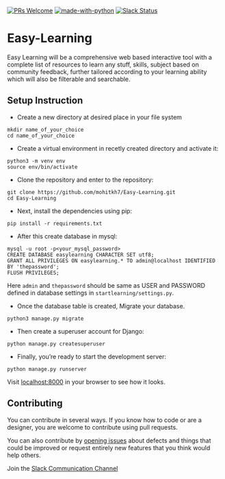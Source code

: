 [![PRs Welcome](https://img.shields.io/badge/PRs-welcome-brightgreen.svg?style=flat-square)](https://github.com/mohitkh7/Easy-Learning/pulls)
[![made-with-python](https://img.shields.io/badge/Made%20with-Python-1f425f.svg)](https://www.python.org/)
[![Slack Status](https://img.shields.io/badge/Chat%20on-Slack-orange.svg)](https://join.slack.com/t/easylearninggroup/shared_invite/enQtNDk2ODgwMTYwMjI1LTllN2Q2OWVmODgwMzZlYjc2MjAwM2Y3NmU0NTBjZTYzYWRhZjM0Y2VlNmM3MGFkNzNmOGMwNDQ2ODVmYmRmMjQ)

# Easy-Learning
Easy Learning will be a comprehensive web based interactive tool with a complete list of resources to learn any stuff, skills, subject based on community feedback, further tailored according to your learning ability which will also be filterable and searchable.

## Setup Instruction
* Create a new directory at desired place in your file system
```
mkdir name_of_your_choice
cd name_of_your_choice
```

* Create a virtual environment in recetly created directory and activate it:
```
python3 -m venv env
source env/bin/activate
```

* Clone the repository and enter to the repository:
```
git clone https://github.com/mohitkh7/Easy-Learning.git
cd Easy-Learning
```

* Next, install the dependencies using pip:
```
pip install -r requirements.txt
```

* After this create database in mysql:
```
mysql -u root -p<your_mysql_password>
CREATE DATABASE easylearning CHARACTER SET utf8;
GRANT ALL PRIVILEGES ON easylearning.* TO admin@localhost IDENTIFIED BY 'thepassword';
FLUSH PRIVILEGES;
```
Here `admin` and `thepassword` should be same as USER and PASSWORD defined in database settings in `startlearning/settings.py`.

* Once the database table is created, Migrate your database.
```
python3 manage.py migrate
```

* Then create a superuser account for Django:
```
python manage.py createsuperuser
```

* Finally, you’re ready to start the development server:
```
python manage.py runserver
```
Visit [localhost:8000](http://127.0.0.1:8000/) in your browser to see how it looks.


## Contributing
You can contribute in several ways. If you know how to code or are a designer, you are welcome to contribute using pull requests.

You can also contribute by [opening issues](https://github.com/mohitkh7/Easy-Learning/issues) about defects and things that could be improved or request entirely new features that you think would help others.

Join the [Slack Communication Channel](https://join.slack.com/t/easylearninggroup/shared_invite/enQtNDk2ODgwMTYwMjI1LTllN2Q2OWVmODgwMzZlYjc2MjAwM2Y3NmU0NTBjZTYzYWRhZjM0Y2VlNmM3MGFkNzNmOGMwNDQ2ODVmYmRmMjQ) 
